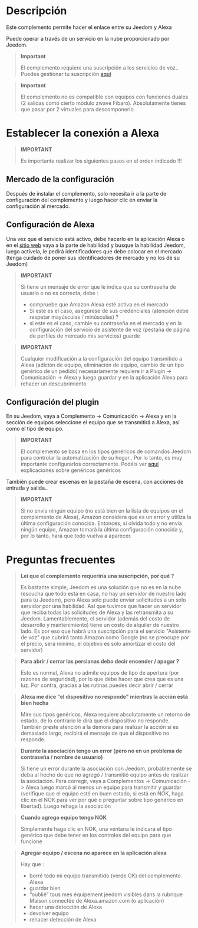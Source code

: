 # Descripción

Este complemento permite hacer el enlace entre su Jeedom y Alexa

Puede operar a través de un servicio en la nube proporcionado por Jeedom.

> **Important**
>
> El complemento requiere una suscripción a los servicios de voz.. Puedes gestionar tu suscripción [aquí](https://www.jeedom.com/market/index.php?v=d&p=profils#services)

> **Important**
>
> El complemento no es compatible con equipos con funciones duales (2 salidas como cierto módulo zwave Fibaro). Absolutamente tienes que pasar por 2 virtuales para descomponerlo.

# Establecer la conexión a Alexa

> **IMPORTANT**
>
> Es importante realizar los siguientes pasos en el orden indicado !!!

## Mercado de la configuración

Después de instalar el complemento, solo necesita ir a la parte de configuración del complemento y luego hacer clic en enviar la configuración al mercado.

## Configuración de Alexa

Una vez que el servicio está activo, debe hacerlo en la aplicación Alexa o en el [sitio web](https://alexa.amazon.fr/spa/index.html) vaya a la parte de habilidad y busque la habilidad Jeedom, luego actívela, le pedirá identificadores que debe colocar en el mercado (tenga cuidado de poner sus identificadores de mercado y no los de su Jeedom)

> **IMPORTANT**
>
> Si tiene un mensaje de error que le indica que su contraseña de usuario o no es correcta, debe :
> - compruebe que Amazon Alexa esté activa en el mercado
> - Si este es el caso, asegúrese de sus credenciales (atención debe respetar mayúsculas / minúsculas) ?
> - si este es el caso, cambie su contraseña en el mercado y en la configuración del servicio de asistente de voz (pestaña de página de perfiles de mercado mis servicios) guarde

> **IMPORTANT**
>
>Cualquier modificación a la configuración del equipo transmitido a Alexa (adición de equipo, eliminación de equipo, cambio de un tipo genérico de un pedido) necesariamente requiere ir a Plugin -> Comunicación -> Alexa y luego guardar y en la aplicación Alexa para rehacer un descubrimiento

## Configuración del plugin

En su Jeedom, vaya a Complemento -> Comunicación -> Alexa y en la sección de equipos seleccione el equipo que se transmitirá a Alexa, así como el tipo de equipo.

> **IMPORTANT**
>
> El complemento se basa en los tipos genéricos de comandos Jeedom para controlar la automatización de su hogar.. Por lo tanto, es muy importante configurarlos correctamente. Podéis ver [aquí](https://jeedom.github.io/plugin-mobile/fr_FR/#tocAnchor-1-6) explicaciones sobre genéricos genéricos

También puede crear escenas en la pestaña de escena, con acciones de entrada y salida..

> **IMPORTANT**
>
> Si no envía ningún equipo (no está bien en la lista de equipos en el complemento de Alexa), Amazon considera que es un error y utiliza la última configuración conocida. Entonces, si olvida todo y no envía ningún equipo, Amazon tomará la última configuración conocida y, por lo tanto, hará que todo vuelva a aparecer.

# Preguntas frecuentes

>**Leí que el complemento requeriría una suscripción, por qué ?**
>
> Es bastante simple, Jeedom es una solución que no es en la nube (escucha que todo está en casa, no hay un servidor de nuestro lado para tu Jeedom), pero Alexa solo puede enviar solicitudes a un solo servidor por una habilidad. Así que tuvimos que hacer un servidor que reciba todas las solicitudes de Alexa y las retransmita a su Jeedom. Lamentablemente, el servidor (además del costo de desarrollo y mantenimiento) tiene un costo de alquiler de nuestro lado. Es por eso que habrá una suscripción para el servicio "Asistente de voz" que cubrirá tanto Amazon como Google (no se preocupe por el precio, será mínimo, el objetivo es solo amortizar el costo del servidor)

>**Para abrir / cerrar las persianas debo decir encender / apagar ?**
>
> Esto es normal, Alexa no admite equipos de tipo de apertura (por razones de seguridad), por lo que debe hacer que crea que es una luz. Por contra, gracias a las rutinas puedes decir abrir / cerrar

>**Alexa me dice "el dispositivo no responde" mientras la acción está bien hecha**
>
> Mire sus tipos genéricos, Alexa requiere absolutamente un retorno de estado, de lo contrario le dirá que el dispositivo no responde. También preste atención a la demora para realizar la acción si es demasiado largo, recibirá el mensaje de que el dispositivo no responde.

>**Durante la asociación tengo un error (pero no en un problema de contraseña / nombre de usuario)**
>
>Si tiene un error durante la asociación con Jeedom, probablemente se deba al hecho de que no agregó / transmitió equipo antes de realizar la asociación. Para corregir, vaya a Complementos -> Comunicación -> Alexa luego marcó al menos un equipo para transmitir y guardar (verifique que el equipo esté en buen estado, si está en NOK, haga clic en el NOK para ver por qué o preguntar sobre tipo genérico en libertad). Luego rehaga la asociación

>**Cuando agrego equipo tengo NOK**
>
>Simplemente haga clic en NOK, una ventana le indicará el tipo genérico que debe tener en los controles del equipo para que funcione

>**Agregar equipo / escena no aparece en la aplicación alexa**
>
> Hay que :
> - borré todo mi equipo transmitido (verde OK) del complemento Alexa
> - guardar bien
> - “oublié” tous mes équipement jeedom visibles dans la rubrique Maison connectée de Alexa.amazon.com (o aplicación)
> - hacer una detección de Alexa
> - devolver equipo
> - rehacer detección de Alexa
